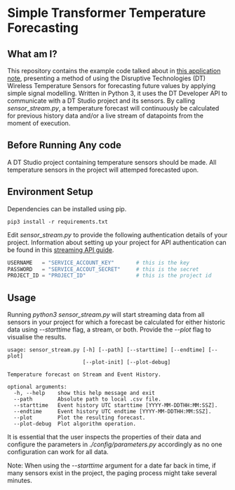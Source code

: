 # Simple Transformer Temperature Forecasting

## What am I?
This repository contains the example code talked about in [this application note](https://support.disruptive-technologies.com/hc/en-us/articles/360015485620-Simple-Temperature-Forecasting-for-Substation-Transformers), presenting a method of using the Disruptive Technologies (DT) Wireless Temperature Sensors for forecasting future values by applying simple signal modelling. Written in Python 3, it uses the DT Developer API to communicate with a DT Studio project and its sensors. By calling *sensor_stream.py*, a temperature forecast will continuously be calculated for previous history data and/or a live stream of datapoints from the moment of execution.

## Before Running Any code
A DT Studio project containing temperature sensors should be made. All temperature sensors in the project will attemped forecasted upon.

## Environment Setup
Dependencies can be installed using pip.
```
pip3 install -r requirements.txt
```

Edit *sensor_stream.py* to provide the following authentication details of your project. Information about setting up your project for API authentication can be found in this [streaming API guide](https://support.disruptive-technologies.com/hc/en-us/articles/360012377939-Using-the-stream-API).
```python
USERNAME   = "SERVICE_ACCOUNT_KEY"       # this is the key
PASSWORD   = "SERVICE_ACCOUT_SECRET"     # this is the secret
PROJECT_ID = "PROJECT_ID"                # this is the project id
```

## Usage
Running *python3 sensor_stream.py* will start streaming data from all sensors in your project for which a forecast be calculated for either historic data using *--starttime* flag, a stream, or both. Provide the *--plot* flag to visualise the results. 
```
usage: sensor_stream.py [-h] [--path] [--starttime] [--endtime] [--plot]
                        [--plot-init] [--plot-debug]

Temperature forecast on Stream and Event History.

optional arguments:
  -h, --help    show this help message and exit
  --path        Absolute path to local .csv file.
  --starttime   Event history UTC starttime [YYYY-MM-DDTHH:MM:SSZ].
  --endtime     Event history UTC endtime [YYYY-MM-DDTHH:MM:SSZ].
  --plot        Plot the resulting forecast.
  --plot-debug  Plot algorithm operation.
```

It is essential that the user inspects the properties of their data and configure the parameters in *./config/parameters.py* accordingly as no one configuration can work for all data. 

Note: When using the *--starttime* argument for a date far back in time, if many sensors exist in the project, the paging process might take several minutes.

